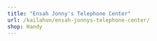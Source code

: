 ```yaml
---
title: "Ensah Jonny's Telephone Center"
url: /kailahun/ensah-jonnys-telephone-center/
shop: Handy
---
```

